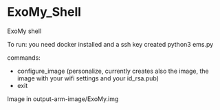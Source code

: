# ExoMy_Shell
ExoMy shell

To run:
you need docker installed and a ssh key created
python3 ems.py

commands:
- configure_image (personalize, currently creates also the image, the image with your wifi settings and your id_rsa.pub)
- exit

Image in output-arm-image/ExoMy.img
